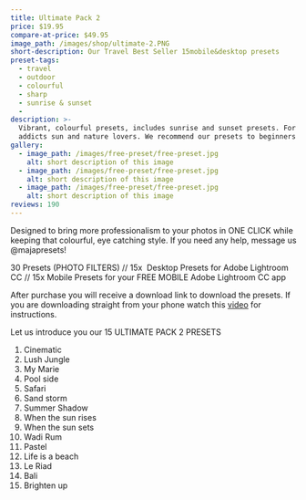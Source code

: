 ```yaml
---
title: Ultimate Pack 2
price: $19.95
compare-at-price: $49.95
image_path: /images/shop/ultimate-2.PNG
short-description: Our Travel Best Seller 15mobile&desktop presets
preset-tags:
  - travel
  - outdoor
  - colourful
  - sharp
  - sunrise & sunset
  -
description: >-
  Vibrant, colourful presets, includes sunrise and sunset presets. For travel
  addicts sun and nature lovers. We recommend our presets to beginners as well.
gallery:
  - image_path: /images/free-preset/free-preset.jpg
    alt: short description of this image
  - image_path: /images/free-preset/free-preset.jpg
    alt: short description of this image
  - image_path: /images/free-preset/free-preset.jpg
    alt: short description of this image
reviews: 190
---
```


Designed to bring more professionalism to your photos in ONE CLICK while keeping that colourful, eye catching style. If you need any help, message us @majapresets\!

30 Presets (PHOTO FILTERS) // 15x &nbsp;Desktop Presets for Adobe Lightroom CC // 15x Mobile Presets for your FREE MOBILE Adobe Lightroom CC app

After purchase you will receive a download link to download the presets. If you are downloading straight from your phone watch this&nbsp;[video](https://www.instagram.com/tv/BqpXoO9hejL/)&nbsp;for instructions.&nbsp;

Let us introduce you our 15 ULTIMATE PACK 2 PRESETS&nbsp; &nbsp;

1. Cinematic&nbsp;
2. Lush Jungle&nbsp;
3. My Marie&nbsp;
4. Pool side&nbsp;
5. Safari
6. Sand storm&nbsp;
7. Summer Shadow&nbsp;
8. When the sun rises&nbsp;
9. When the sun sets&nbsp;
10. Wadi Rum
11. Pastel&nbsp;&nbsp;
12. Life is a beach&nbsp;
13. Le Riad&nbsp;
14. Bali
15. Brighten up&nbsp;&nbsp;